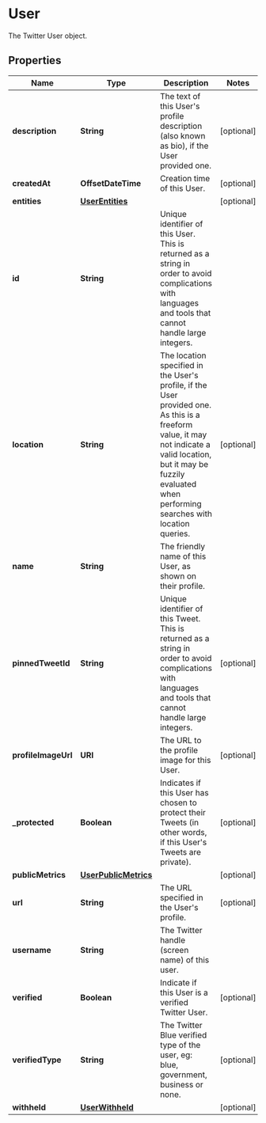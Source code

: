 

# User

The Twitter User object.

## Properties

| Name | Type | Description | Notes |
|------------ | ------------- | ------------- | -------------|
|**description** | **String** | The text of this User&#39;s profile description (also known as bio), if the User provided one. |  [optional] |
|**createdAt** | **OffsetDateTime** | Creation time of this User. |  [optional] |
|**entities** | [**UserEntities**](UserEntities.md) |  |  [optional] |
|**id** | **String** | Unique identifier of this User. This is returned as a string in order to avoid complications with languages and tools that cannot handle large integers. |  |
|**location** | **String** | The location specified in the User&#39;s profile, if the User provided one. As this is a freeform value, it may not indicate a valid location, but it may be fuzzily evaluated when performing searches with location queries. |  [optional] |
|**name** | **String** | The friendly name of this User, as shown on their profile. |  |
|**pinnedTweetId** | **String** | Unique identifier of this Tweet. This is returned as a string in order to avoid complications with languages and tools that cannot handle large integers. |  [optional] |
|**profileImageUrl** | **URI** | The URL to the profile image for this User. |  [optional] |
|**_protected** | **Boolean** | Indicates if this User has chosen to protect their Tweets (in other words, if this User&#39;s Tweets are private). |  [optional] |
|**publicMetrics** | [**UserPublicMetrics**](UserPublicMetrics.md) |  |  [optional] |
|**url** | **String** | The URL specified in the User&#39;s profile. |  [optional] |
|**username** | **String** | The Twitter handle (screen name) of this user. |  |
|**verified** | **Boolean** | Indicate if this User is a verified Twitter User. |  [optional] |
|**verifiedType** | **String** | The Twitter Blue verified type of the user, eg: blue, government, business or none. |  [optional] |
|**withheld** | [**UserWithheld**](UserWithheld.md) |  |  [optional] |



